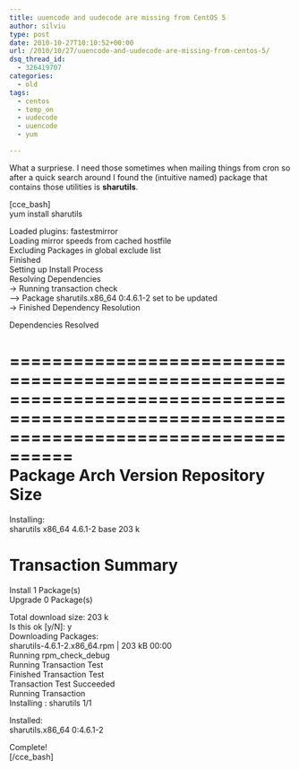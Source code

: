 ```yaml
---
title: uuencode and uudecode are missing from CentOS 5
author: silviu
type: post
date: 2010-10-27T10:10:52+00:00
url: /2010/10/27/uuencode-and-uudecode-are-missing-from-centos-5/
dsq_thread_id:
  - 326419707
categories:
  - old
tags:
  - centos
  - temp_on
  - uudecode
  - uuencode
  - yum

---
```

What a surpriese. I need those sometimes when mailing things from cron so after a quick search around I found the (intuitive named) package that contains those utilities is **sharutils**.

[cce_bash]  
yum install sharutils

Loaded plugins: fastestmirror  
Loading mirror speeds from cached hostfile  
Excluding Packages in global exclude list  
Finished  
Setting up Install Process  
Resolving Dependencies  
-> Running transaction check  
&#8212;> Package sharutils.x86_64 0:4.6.1-2 set to be updated  
-> Finished Dependency Resolution

Dependencies Resolved

========================================================================================================================================  
Package Arch Version Repository Size  
========================================================================================================================================  
Installing:  
sharutils x86_64 4.6.1-2 base 203 k

Transaction Summary  
========================================================================================================================================  
Install 1 Package(s)  
Upgrade 0 Package(s)

Total download size: 203 k  
Is this ok [y/N]: y  
Downloading Packages:  
sharutils-4.6.1-2.x86_64.rpm | 203 kB 00:00  
Running rpm\_check\_debug  
Running Transaction Test  
Finished Transaction Test  
Transaction Test Succeeded  
Running Transaction  
Installing : sharutils 1/1

Installed:  
sharutils.x86_64 0:4.6.1-2

Complete!  
[/cce_bash]